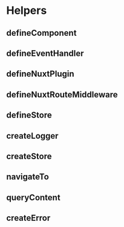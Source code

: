 # Helpers

## defineComponent
## defineEventHandler
## defineNuxtPlugin
## defineNuxtRouteMiddleware
## defineStore
## createLogger
## createStore
## navigateTo
## queryContent
## createError
